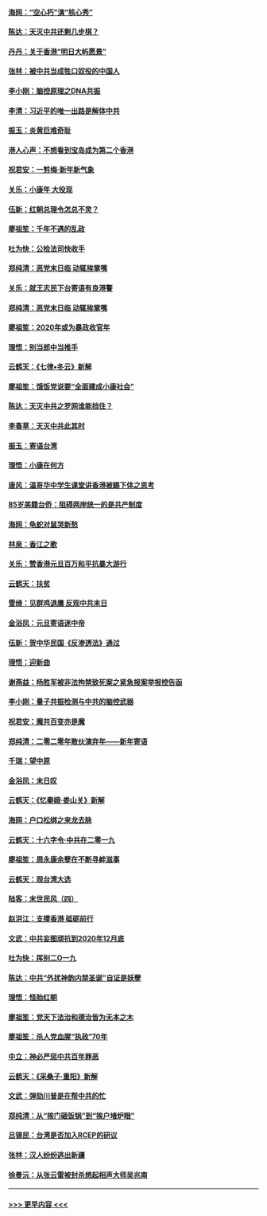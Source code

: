 #### [海网：“空心朽”演“核心秀”](../pages/nsc993/n11783874.md?t=01111511) 
#### [陈达：天灭中共还剩几步棋？](../pages/nsc993/n11783719.md?t=01111511) 
#### [丹丹：关于香港“明日大屿愿景”](../pages/nsc993/n11783273.md?t=01111511) 
#### [张林：被中共当成牲口奴役的中国人](../pages/nsc993/n11782397.md?t=01111511) 
#### [李小刚：脑控原理之DNA共振](../pages/nsc993/n11780962.md?t=01111511) 
#### [李清：习近平的唯一出路是解体中共](../pages/nsc993/n11780866.md?t=01111511) 
#### [振玉：炎黄巨难奇耻](../pages/nsc993/n11779632.md?t=01111511) 
#### [港人心声：不想看到宝岛成为第二个香港](../pages/nsc993/n11778817.md?t=01111511) 
#### [祝君安：一剪梅‧新年新气象](../pages/nsc993/n11776340.md?t=01111511) 
#### [关乐：小康年 大役现](../pages/nsc993/n11774213.md?t=01111511) 
#### [伍新：红朝总理令怎总不灵？](../pages/nsc993/n11770813.md?t=01111511) 
#### [廖祖笙：千年不遇的乱政](../pages/nsc993/n11770373.md?t=01111511) 
#### [吐为快：公检法司快收手](../pages/nsc993/n11770359.md?t=01111511) 
#### [郑纯清：恶党末日临 动辄挨掌嘴](../pages/nsc993/n11769912.md?t=01111511) 
#### [关乐：就王志民下台寄语有良港警](../pages/nsc993/n11769903.md?t=01111511) 
#### [郑纯清：恶党末日临 动辄挨掌嘴](../pages/nsc993/n11769356.md?t=01111511) 
#### [廖祖笙：2020年或为暴政收官年](../pages/nsc993/n11768216.md?t=01111511) 
#### [理悟：别当郎中当推手](../pages/nsc993/n11768243.md?t=01111511) 
#### [云鹤天：《七律▪冬云》新解](../pages/nsc993/n11768204.md?t=01111511) 
#### [廖祖笙：饿饭党说要“全面建成小康社会”](../pages/nsc993/n11767482.md?t=01111511) 
#### [陈达：天灭中共之罗网谁能挡住？](../pages/nsc993/n11767465.md?t=01111511) 
#### [李春草：天灭中共此其时](../pages/nsc993/n11767452.md?t=01111511) 
#### [振玉：寄语台湾](../pages/nsc993/n11767432.md?t=01111511) 
#### [理悟：小康在何方](../pages/nsc993/n11767394.md?t=01111511) 
#### [唐风：温哥华中学生课堂讲香港被踢下体之思考](../pages/nsc993/n11766848.md?t=01111511) 
#### [85岁美籍台侨：阻碍两岸统一的是共产制度](../pages/nsc993/n11765043.md?t=01111511) 
#### [海网：龟蛇对鼠哭新愁](../pages/nsc993/n11764895.md?t=01111511) 
#### [林泉：香江之歌](../pages/nsc993/n11764415.md?t=01111511) 
#### [关乐：赞香港元旦百万和平抗暴大游行](../pages/nsc993/n11764382.md?t=01111511) 
#### [云鹤天：扶贫](../pages/nsc993/n11764245.md?t=01111511) 
#### [雪绮：见群鸡退鹰  反观中共末日](../pages/nsc993/n11762112.md?t=01111511) 
#### [金浴凤：元旦寄语迷中帝](../pages/nsc993/n11761788.md?t=01111511) 
#### [伍新：贺中华民国《反渗透法》通过](../pages/nsc993/n11761994.md?t=01111511) 
#### [理悟：迎新曲](../pages/nsc993/n11761152.md?t=01111511) 
#### [谢燕益：杨胜军被非法拘禁致死案之紧急报案举报控告函](../pages/nsc993/n11756134.md?t=01111511) 
#### [李小刚：量子共振检测与中共的脑控武器](../pages/nsc993/n11754518.md?t=01111511) 
#### [祝君安：魔共百变亦是魔](../pages/nsc993/n11754469.md?t=01111511) 
#### [郑纯清：二零二零年散伙演弃年——新年寄语](../pages/nsc993/n11754195.md?t=01111511) 
#### [千瑞：望中原](../pages/nsc993/n11754159.md?t=01111511) 
#### [金浴凤：末日叹](../pages/nsc993/n11752359.md?t=01111511) 
#### [云鹤天：《忆秦娥‧娄山关》新解](../pages/nsc993/n11752348.md?t=01111511) 
#### [海网：户口松绑之来龙去脉](../pages/nsc993/n11752328.md?t=01111511) 
#### [云鹤天：十六字令‧中共在二零一九](../pages/nsc993/n11752305.md?t=01111511) 
#### [廖祖笙：周永康余孽在不断寻衅滋事](../pages/nsc993/n11751013.md?t=01111511) 
#### [云鹤天：观台湾大选](../pages/nsc993/n11751007.md?t=01111511) 
#### [陆客：末世民风（四）](../pages/nsc993/n11749203.md?t=01111511) 
#### [赵洪江：支撑香港 砥砺前行](../pages/nsc993/n11748482.md?t=01111511) 
#### [文武：中共妄图顽抗到2020年12月底](../pages/nsc993/n11748446.md?t=01111511) 
#### [吐为快：挥别二O一九](../pages/nsc993/n11748411.md?t=01111511) 
#### [陈达：中共“外扰神韵内禁圣诞”自证是妖孽](../pages/nsc993/n11748226.md?t=01111511) 
#### [理悟：怪胎红朝](../pages/nsc993/n11748206.md?t=01111511) 
#### [廖祖笙：党天下法治和德治皆为无本之木](../pages/nsc993/n11748135.md?t=01111511) 
#### [廖祖笙：杀人党血腥“执政”70年](../pages/nsc993/n11745144.md?t=01111511) 
#### [中立：神必严惩中共百年罪恶](../pages/nsc993/n11744970.md?t=01111511) 
#### [云鹤天：《采桑子‧重阳》新解](../pages/nsc993/n11744948.md?t=01111511) 
#### [文武：弹劾川普是在帮中共的忙](../pages/nsc993/n11744758.md?t=01111511) 
#### [郑纯清：从“挨门砸饭锅”到“挨户堵炉眼”](../pages/nsc993/n11744745.md?t=01111511) 
#### [吕锡民：台湾是否加入RCEP的研议](../pages/nsc993/n11744701.md?t=01111511) 
#### [张林：汉人纷纷逃出新疆](../pages/nsc993/n11743530.md?t=01111511) 
#### [徐曼沅：从张云雷被封杀想起相声大师吴兆南](../pages/nsc993/n11741816.md?t=01111511) 

----
#### [ >>> 更早内容 <<< ](../indexes/nsc993-earlier.md)

